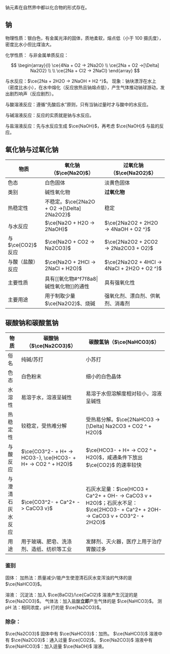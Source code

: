 钠元素在自然界中都以化合物的形式存在。

## 钠

物理性质：银白色，有金属光泽的固体，质地柔软，熔点低（小于 $100$ 摄氏度），密度比水小但比煤油大。

化学性质：
与非金属单质反应：

$$
\begin{array}{l}
\ce{4Na + O2 -> 2Na2O} \\
\ce{2Na + O2 ->[\Delta] Na2O2} \\ \\
\ce{2Na + Cl2 -> 2NaCl}
\end{array}
$$

与水反应：$\ce{2Na + 2H2O -> 2NaOH + H2 ^}$。
现象：钠块漂浮在水上（密度比水小），在水中熔化（反应放热且钠熔点低），产生气体推动钠球游动，发出剧烈响声（反应剧烈）。

与酸溶液反应：遵循“先酸后水”原则，只有当钠过量时才与酸中的水反应。

与碱溶液反应：反应的实质就是钠与水反应。

与盐溶液反应：先与水反应生成 $\ce{NaOH}$，再考虑 $\ce{NaOH}$ 与盐的反应。

## 氧化钠与过氧化钠

| 物质               | 氧化钠（$\ce{Na2O}$）                       | 过氧化钠（$\ce{Na2O2}$）                    |
| ------------------ | ------------------------------------------- | ------------------------------------------- |
| 色态               | 白色固体                                    | 淡黄色固体                                  |
| 类别               | 碱性氧化物                                  | **过氧化物**                                |
| 热稳定性           | 不稳定。$\ce{2Na2O + O2 ->[\Delta] 2Na2O2}$ | 稳定                                        |
| 与水反应           | $\ce{Na2O + H2O -> 2NaOH}$                  | $\ce{2Na2O2 + 2H2O -> 4NaOH + O2 ^}$        |
| 与 $\ce{CO2}$ 反应 | $\ce{Na2O + CO2 -> Na2CO3}$                 | $\ce{2Na2O2 + 2CO2 -> 2Na2CO3 + O2}$        |
| 与酸（盐酸）反应   | $\ce{Na2O + 2HCl -> 2NaCl + H2O}$           | $\ce{2Na2O2 + 4HCl -> 4NaCl + 2H2O + O2 ^}$ |
| 主要性质           | 具有[[氧化物#^f7f8a8\|碱性氧化物]]的通性                        | 具有强氧化性                                |
| 主要用途           | 用于制取少量 $\ce{Na2O2}$、烧碱             | 强氧化剂、漂白剂、供氧剂、消毒剂            | 

## 碳酸钠和碳酸氢钠

| 物质             | 碳酸钠（$\ce{Na2CO3}$）                                     | 碳酸氢钠（$\ce{NaHCO3}$）                                                                                                   |
| ---------------- | ----------------------------------------------------------- | --------------------------------------------------------------------------------------------------------------------------- |
| 俗名             | 纯碱/苏打                                                   | 小苏打                                                                                                                      |
| 色态             | 白色粉末                                                    | 细小的白色晶体                                                                                                              |
| 水溶性           | 易溶于水，溶液呈碱性                                        | 易溶于水但溶解度相对较小，溶液呈碱性                                                                                        |
| 热稳定性         | 较稳定，受热难分解                                          | 受热易分解。$\ce{2NaHCO3 ->[\Delta] Na2CO3 + CO2 ^ + H2O}$                                                                  |
| 与酸反应         | $\ce{CO3^2- + H+ -> HCO3-}, \ce{HCO3- + H+ -> CO2 ^ + H2O}$ | $\ce{HCO3- + H+ -> CO2 ^ + H2O}$，咸通条件下放出 $\ce{CO2}$ 的速率较快                                                      |
| 与澄清石灰水反应 | $\ce{CO3^2- + Ca^2+ -> CaCO3 v}$                            | 石灰水足量：$\ce{HCO3 + Ca^2+ + OH- -> CaCO3 v + H2O}$；石灰水不足：$\ce{2HCO3- + Ca^2+ + 2OH- -> CaCO3 v + CO3^2- + 2H2O}$ |
| 用途             | 用于玻璃、肥皂、洗涤剂、造纸、纺织等工业                    | 发酵剂、灭火器，医疗上用于治疗胃酸过多                                                                                      | 

### 鉴别

固体：
加热法：质量减少/能产生使澄清石灰水变浑浊的气体的是 $\ce{NaHCO3}$。

溶液：
沉淀法：加入 $\ce{BaCl2}/\ce{CaCl2}$ 溶液产生沉淀的是 $\ce{Na2CO3}$。
气体法：加入盐酸**立即**产生气体的是 $\ce{NaHCO3}$。
测 pH 法：相同浓度，pH 打的是 $\ce{Na2CO3}$。

### 除杂：

$\ce{Na2CO3}$ 固体中有 $\ce{NaHCO3}$：加热。
$\ce{NaHCO3}$ 溶液中有 $\ce{Na2CO3}$：通入过量 $\ce{CO2}$。
$\ce{Na2CO3}$ 溶液中有 $\ce{NaHCO3}$：加入适量 $\ce{NaOH}$ 溶液。